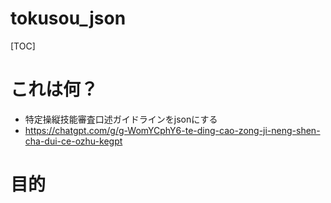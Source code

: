 # tokusou_json
[TOC]

# これは何？

- 特定操縦技能審査口述ガイドラインをjsonにする
- https://chatgpt.com/g/g-WomYCphY6-te-ding-cao-zong-ji-neng-shen-cha-dui-ce-ozhu-kegpt

# 目的

